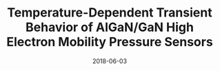 ---
title: "Temperature-Dependent Transient Behavior of AlGaN/GaN High Electron Mobility Pressure Sensors"
collection: publications
permalink: /publication/2018-06-03-Pressure_3
date: 2018-06-03
venue: 'Solid-State Sensors, Actuators and Microsystems Workshop'
citation: 'Chapin, C.A., **Dowling, K.M.**, Phan, H.P., Chen, R., and Senesky, D.G. ,“Temperature-Dependent Transient Behavior of AlGaN/GaN High Electron Mobility Pressure Sensors,” In Proceedings of Solid-State Sensors, Actuators and Microsystems Workshop, Hilton Head, SC, 2018.'
---